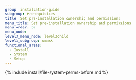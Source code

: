 ```yaml
---
group: installation-guide
subgroup: Prerequisites
title: Set pre-installation ownership and permissions
menu_title: Set pre-installation ownership and permissions
menu_order: 35
menu_node:
level3_menu_node: level3child
level3_subgroup: umask
functional_areas:
  - Install
  - System
  - Setup
---
```


{% include install/file-system-perms-before.md %}
